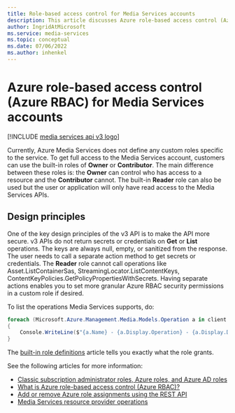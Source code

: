 ```yaml
---
title: Role-based access control for Media Services accounts
description: This article discusses Azure role-based access control (Azure RBAC) for Azure Media Services accounts.
author: IngridAtMicrosoft
ms.service: media-services
ms.topic: conceptual
ms.date: 07/06/2022
ms.author: inhenkel
---
```


# Azure role-based access control (Azure RBAC) for Media Services accounts

[!INCLUDE [media services api v3 logo](./includes/v3-hr.md)]

Currently, Azure Media Services does not define any custom roles specific to the service. To get full access to the Media Services account, customers can use the built-in roles of **Owner** or **Contributor**. The main difference between these roles is: the **Owner** can control who has access to a resource and the **Contributor** cannot. The built-in **Reader** role can also be used but the user or application will only have read access to the Media Services APIs.

## Design principles

One of the key design principles of the v3 API is to make the API more secure. v3 APIs do not return secrets or credentials on **Get** or **List** operations. The keys are always null, empty, or sanitized from the response. The user needs to call a separate action method to get secrets or credentials. The **Reader** role cannot call operations like Asset.ListContainerSas, StreamingLocator.ListContentKeys, ContentKeyPolicies.GetPolicyPropertiesWithSecrets. Having separate actions enables you to set more granular Azure RBAC security permissions in a custom role if desired.

To list the operations Media Services supports, do:

```csharp
foreach (Microsoft.Azure.Management.Media.Models.Operation a in client.Operations.List())
{
    Console.WriteLine($"{a.Name} - {a.Display.Operation} - {a.Display.Description}");
}
```

The [built-in role definitions](/azure/role-based-access-control/built-in-roles) article tells you exactly what the role grants.

See the following articles for more information:

- [Classic subscription administrator roles, Azure roles, and Azure AD roles](/azure/role-based-access-control/rbac-and-directory-admin-roles)
- [What is Azure role-based access control (Azure RBAC)?](/azure/role-based-access-control/overview)
- [Add or remove Azure role assignments using the REST API](/azure/role-based-access-control/role-assignments-rest)
- [Media Services resource provider operations](/azure/role-based-access-control/resource-provider-operations#microsoftmedia)

